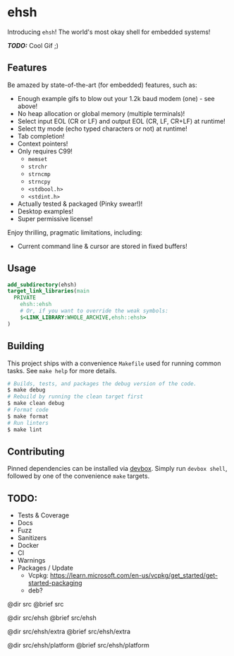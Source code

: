 # ehsh

Introducing `ehsh`! The world's most okay shell for embedded systems!

_**TODO:**_ Cool Gif ;)

## Features

Be amazed by state-of-the-art (for embedded) features, such as:

- Enough example gifs to blow out your 1.2k baud modem (one) - see above!
- No heap allocation or global memory (multiple terminals)!
- Select input EOL (CR or LF) and output EOL (CR, LF, CR+LF) at runtime!
- Select tty mode (echo typed characters or not) at runtime!
- Tab completion!
- Context pointers!
- Only requires C99!
    - `memset`
    - `strchr`
    - `strncmp`
    - `strncpy`
    - `<stdbool.h>`
    - `<stdint.h>`
- Actually tested & packaged (Pinky swear!)!
- Desktop examples!
- Super permissive license!

Enjoy thrilling, pragmatic limitations, including:

- Current command line & cursor are stored in fixed buffers!

## Usage

```cmake
add_subdirectory(ehsh)
target_link_libraries(main
  PRIVATE
    ehsh::ehsh
    # Or, if you want to override the weak symbols:
    $<LINK_LIBRARY:WHOLE_ARCHIVE,ehsh::ehsh>
)
```

## Building

This project ships with a convenience `Makefile` used for running common tasks.
See `make help` for more details.

```bash
# Builds, tests, and packages the debug version of the code.
$ make debug
# Rebuild by running the clean target first
$ make clean debug
# Format code
$ make format
# Run linters
$ make lint
```

## Contributing

Pinned dependencies can be installed via [devbox](https://www.jetify.com/devbox/docs/).
Simply run `devbox shell`, followed by one of the convenience `make` targets.

## TODO:

- Tests & Coverage
- Docs
- Fuzz
- Sanitizers
- Docker
- CI
- Warnings
- Packages / Update
    - Vcpkg: https://learn.microsoft.com/en-us/vcpkg/get_started/get-started-packaging
    - deb?

@dir src
@brief src

@dir src/ehsh
@brief src/ehsh

@dir src/ehsh/extra
@brief src/ehsh/extra

@dir src/ehsh/platform
@brief src/ehsh/platform
